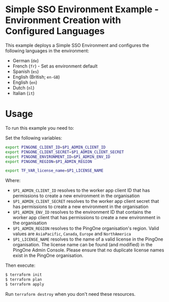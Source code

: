 # Simple SSO Environment Example - Environment Creation with Configured Languages

This example deploys a Simple SSO Environment and configures the following languages in the environment:
* German (`de`)
* French (`fr`) - Set as environment default
* Spanish (`es`)
* English (British; `en-GB`)
* English (`en`)
* Dutch (`nl`)
* Italian (`it`)

# Usage

To run this example you need to:

Set the following variables:
```bash
export PINGONE_CLIENT_ID=$P1_ADMIN_CLIENT_ID
export PINGONE_CLIENT_SECRET=$P1_ADMIN_CLIENT_SECRET
export PINGONE_ENVIRONMENT_ID=$P1_ADMIN_ENV_ID
export PINGONE_REGION=$P1_ADMIN_REGION

export TF_VAR_license_name=$P1_LICENSE_NAME
```

Where:
* `$P1_ADMIN_CLIENT_ID` resolves to the worker app client ID that has permissions to create a new environment in the organisation
* `$P1_ADMIN_CLIENT_SECRET` resolves to the worker app client secret that has permissions to create a new environment in the organisation
* `$P1_ADMIN_ENV_ID` resolves to the environment ID that contains the worker app client that has permissions to create a new environment in the organisation
* `$P1_ADMIN_REGION` resolves to the PingOne organisation's region.  Valid values are `AsiaPacific`, `Canada`, `Europe` and `NorthAmerica`
* `$P1_LICENSE_NAME` resolves to the name of a valid license in the PingOne organisation.  The license name can be found (and modified) in the PingOne Admin Console.  Please ensure that no duplicate license names exist in the PingOne organisation.


Then execute:

```bash
$ terraform init
$ terraform plan
$ terraform apply
```

Run `terraform destroy` when you don't need these resources.